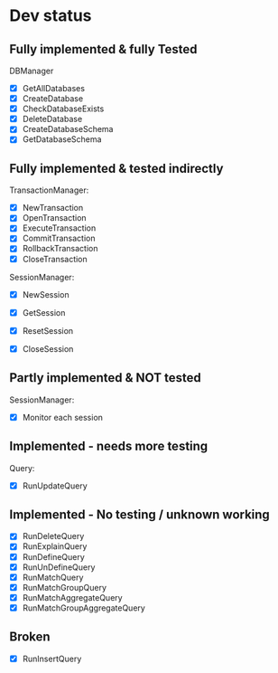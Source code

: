 # Dev status

##  Fully implemented & fully Tested

DBManager
- [x] GetAllDatabases
- [x] CreateDatabase
- [x] CheckDatabaseExists
- [x] DeleteDatabase
- [x] CreateDatabaseSchema
- [x] GetDatabaseSchema

## Fully implemented & tested indirectly

TransactionManager:
- [x] NewTransaction
- [x] OpenTransaction
- [x] ExecuteTransaction
- [x] CommitTransaction
- [x] RollbackTransaction
- [x] CloseTransaction

SessionManager:
- [x] NewSession
- [x] GetSession
- [x] ResetSession
- [x] CloseSession


## Partly implemented & NOT tested 

SessionManager:
- [x] Monitor each session 

## Implemented - needs more testing 

Query:
- [x] RunUpdateQuery

## Implemented - No testing / unknown working 

- [x] RunDeleteQuery
- [x] RunExplainQuery
- [x] RunDefineQuery
- [x] RunUnDefineQuery
- [x] RunMatchQuery
- [x] RunMatchGroupQuery
- [x] RunMatchAggregateQuery
- [x] RunMatchGroupAggregateQuery

## Broken 

- [x] RunInsertQuery
